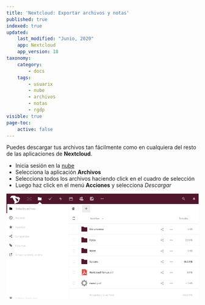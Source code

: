 ```yaml
---
title: 'Nextcloud: Exportar archivos y notas'
published: true
indexed: true
updated:
    last_modified: "Junio, 2020"
    app: Nextcloud
    app_version: 18
taxonomy:
    category:
        - docs
    tags:
        - usuarix
        - nube
        - archivos
        - notas
        - rgdp
visible: true
page-toc:
    active: false
---
```


Puedes descargar tus archivos tan fácilmente como en cualquiera del resto de las aplicaciones de **Nextcloud**.

  - Inicia sesión en la [nube](https://cloud.disroot.org)
  - Selecciona la aplicación **Archivos**
  - Selecciona todos los archivos haciendo click en el cuadro de selección
  - Luego haz click en el menú **Acciones** y selecciona *Descargar*

![](es/files_app.gif)
